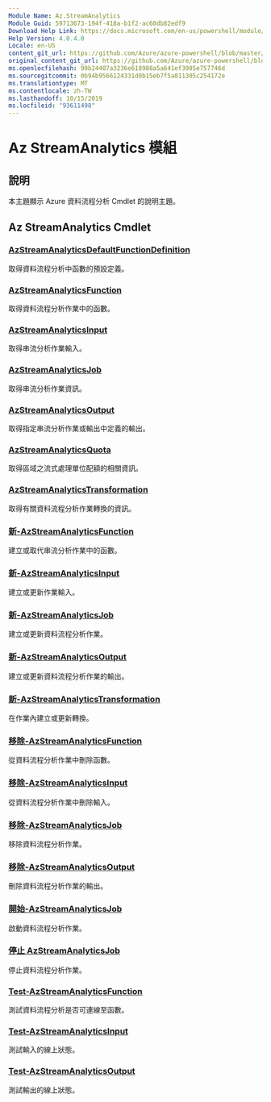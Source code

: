 ```yaml
---
Module Name: Az.StreamAnalytics
Module Guid: 59713673-194f-418a-b1f2-ac60db82edf9
Download Help Link: https://docs.microsoft.com/en-us/powershell/module/az.streamanalytics
Help Version: 4.0.4.0
Locale: en-US
content_git_url: https://github.com/Azure/azure-powershell/blob/master/src/StreamAnalytics/StreamAnalytics/help/Az.StreamAnalytics.md
original_content_git_url: https://github.com/Azure/azure-powershell/blob/master/src/StreamAnalytics/StreamAnalytics/help/Az.StreamAnalytics.md
ms.openlocfilehash: 99b24407a3236e618988a5a641ef3985e757746d
ms.sourcegitcommit: 0b94b9566124331d0b15eb7f5a811305c254172e
ms.translationtype: MT
ms.contentlocale: zh-TW
ms.lasthandoff: 10/15/2019
ms.locfileid: "93611498"
---
```

# Az StreamAnalytics 模組
## 說明
本主題顯示 Azure 資料流程分析 Cmdlet 的說明主題。

## Az StreamAnalytics Cmdlet
### [AzStreamAnalyticsDefaultFunctionDefinition](Get-AzStreamAnalyticsDefaultFunctionDefinition.md)
取得資料流程分析中函數的預設定義。

### [AzStreamAnalyticsFunction](Get-AzStreamAnalyticsFunction.md)
取得資料流程分析作業中的函數。

### [AzStreamAnalyticsInput](Get-AzStreamAnalyticsInput.md)
取得串流分析作業輸入。

### [AzStreamAnalyticsJob](Get-AzStreamAnalyticsJob.md)
取得串流分析作業資訊。

### [AzStreamAnalyticsOutput](Get-AzStreamAnalyticsOutput.md)
取得指定串流分析作業或輸出中定義的輸出。

### [AzStreamAnalyticsQuota](Get-AzStreamAnalyticsQuota.md)
取得區域之流式處理單位配額的相關資訊。

### [AzStreamAnalyticsTransformation](Get-AzStreamAnalyticsTransformation.md)
取得有關資料流程分析作業轉換的資訊。

### [新-AzStreamAnalyticsFunction](New-AzStreamAnalyticsFunction.md)
建立或取代串流分析作業中的函數。

### [新-AzStreamAnalyticsInput](New-AzStreamAnalyticsInput.md)
建立或更新作業輸入。

### [新-AzStreamAnalyticsJob](New-AzStreamAnalyticsJob.md)
建立或更新資料流程分析作業。

### [新-AzStreamAnalyticsOutput](New-AzStreamAnalyticsOutput.md)
建立或更新資料流程分析作業的輸出。

### [新-AzStreamAnalyticsTransformation](New-AzStreamAnalyticsTransformation.md)
在作業內建立或更新轉換。

### [移除-AzStreamAnalyticsFunction](Remove-AzStreamAnalyticsFunction.md)
從資料流程分析作業中刪除函數。

### [移除-AzStreamAnalyticsInput](Remove-AzStreamAnalyticsInput.md)
從資料流程分析作業中刪除輸入。

### [移除-AzStreamAnalyticsJob](Remove-AzStreamAnalyticsJob.md)
移除資料流程分析作業。

### [移除-AzStreamAnalyticsOutput](Remove-AzStreamAnalyticsOutput.md)
刪除資料流程分析作業的輸出。

### [開始-AzStreamAnalyticsJob](Start-AzStreamAnalyticsJob.md)
啟動資料流程分析作業。

### [停止 AzStreamAnalyticsJob](Stop-AzStreamAnalyticsJob.md)
停止資料流程分析作業。

### [Test-AzStreamAnalyticsFunction](Test-AzStreamAnalyticsFunction.md)
測試資料流程分析是否可連線至函數。

### [Test-AzStreamAnalyticsInput](Test-AzStreamAnalyticsInput.md)
測試輸入的線上狀態。

### [Test-AzStreamAnalyticsOutput](Test-AzStreamAnalyticsOutput.md)
測試輸出的線上狀態。

